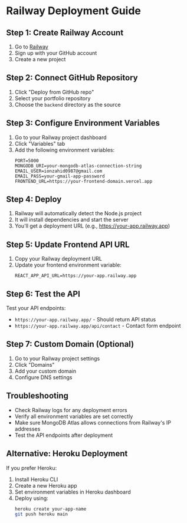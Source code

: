 # Railway Deployment Guide

## Step 1: Create Railway Account
1. Go to [Railway](https://railway.app/)
2. Sign up with your GitHub account
3. Create a new project

## Step 2: Connect GitHub Repository
1. Click "Deploy from GitHub repo"
2. Select your portfolio repository
3. Choose the `backend` directory as the source

## Step 3: Configure Environment Variables
1. Go to your Railway project dashboard
2. Click "Variables" tab
3. Add the following environment variables:
   ```
   PORT=5000
   MONGODB_URI=your-mongodb-atlas-connection-string
   EMAIL_USER=ionzahid0987@gmail.com
   EMAIL_PASS=your-gmail-app-password
   FRONTEND_URL=https://your-frontend-domain.vercel.app
   ```

## Step 4: Deploy
1. Railway will automatically detect the Node.js project
2. It will install dependencies and start the server
3. You'll get a deployment URL (e.g., https://your-app.railway.app)

## Step 5: Update Frontend API URL
1. Copy your Railway deployment URL
2. Update your frontend environment variable:
   ```
   REACT_APP_API_URL=https://your-app.railway.app
   ```

## Step 6: Test the API
Test your API endpoints:
- `https://your-app.railway.app/` - Should return API status
- `https://your-app.railway.app/api/contact` - Contact form endpoint

## Step 7: Custom Domain (Optional)
1. Go to your Railway project settings
2. Click "Domains"
3. Add your custom domain
4. Configure DNS settings

## Troubleshooting
- Check Railway logs for any deployment errors
- Verify all environment variables are set correctly
- Make sure MongoDB Atlas allows connections from Railway's IP addresses
- Test the API endpoints after deployment

## Alternative: Heroku Deployment
If you prefer Heroku:

1. Install Heroku CLI
2. Create a new Heroku app
3. Set environment variables in Heroku dashboard
4. Deploy using:
   ```bash
   heroku create your-app-name
   git push heroku main
   ```